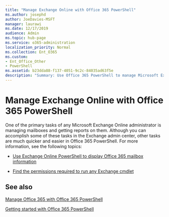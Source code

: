 ```yaml
---
title: "Manage Exchange Online with Office 365 PowerShell"
ms.author: josephd
author: JoeDavies-MSFT
manager: laurawi
ms.date: 12/17/2019
audience: Admin
ms.topic: hub-page
ms.service: o365-administration
localization_priority: Normal
ms.collection: Ent_O365
ms.custom: 
- Ent_Office_Other
- PowerShell
ms.assetid: b23dda88-f137-4051-9c2c-84035ad63f5e
description: "Summary: Use Office 365 PowerShell to manage Microsoft Exchange Online, including displaying mailbox configuration and advanced reporting."
---
```


# Manage Exchange Online with Office 365 PowerShell

One of the primary tasks of any Microsoft Exchange Online administrator is managing mailboxes and getting reports on them. Although you can accomplish some of these tasks in the Exchange admin center, other tasks are much quicker and easier in Office 365 PowerShell. For more information, see the following topics:
  
- [Use Exchange Online PowerShell to display Office 365 mailbox information](https://docs.microsoft.com/exchange/recipients-in-exchange-online/manage-user-mailboxes/use-powershell-to-display-mailbox-information)
    
- [Find the permissions required to run any Exchange cmdlet](https://docs.microsoft.com/powershell/exchange/exchange-server/find-exchange-cmdlet-permissions)
    
## See also

[Manage Office 365 with Office 365 PowerShell](manage-office-365-with-office-365-powershell.md)
  
[Getting started with Office 365 PowerShell](getting-started-with-office-365-powershell.md)

